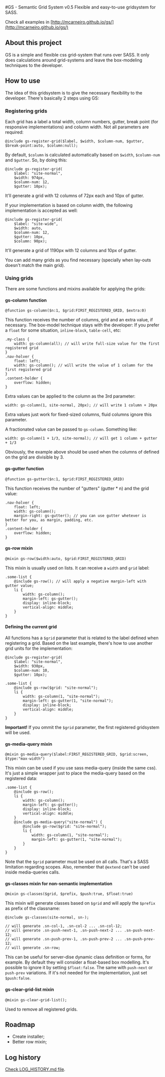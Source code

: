 #GS - Semantic Grid System v0.5
Flexible and easy-to-use gridsystem for SASS.

Check all examples in [http://mcarneiro.github.io/gs/](http://mcarneiro.github.io/gs/)

## About this project
GS is a simple and flexible css grid-system that runs over SASS. It only does calculations around grid-systems and leave the box-modeling techniques to the developer.

## How to use

The idea of this gridsystem is to give the necessary flexibility to the developer. There's basically 2 steps using GS:

### Registering grids

Each grid has a label a total width, column numbers, gutter, break point (for responsive implementations) and column width. Not all parameters are required:

    @include gs-register-grid($label, $width, $column-num, $gutter, $break-point:auto, $column:null);

By default, `$column` is calculated automatically based on `$width`, `$column-num` and `$gutter`. So, by doing this:

    @include gs-register-grid(
        $label: "site-normal",
        $width: 974px,
        $column-num: 12,
        $gutter: 10px);

It'll generate a grid with 12 columns of 72px each and 10px of gutter.

If your implementation is based on column width, the following implementation is accepted as well:

    @include gs-register-grid(
        $label: "site-wide",
        $width: auto,
        $column-num: 12,
        $gutter: 10px,
        $column: 90px);

It'll generate a grid of 1190px with 12 columns and 10px of gutter.

You can add many grids as you find necessary (specially when lay-outs doesn't match the main grid).

### Using grids

There are some functions and mixins available for applying the grids:

#### gs-column function

    @function gs-column($n:1, $grid:FIRST_REGISTERED_GRID, $extra:0)

This function receives the number of columns, grid and an extra value, if necessary. The box-model technique stays with the developer: If you prefer a `float` for some situation, `inline-block`, `table-cell`, etc:

    .my-class {
        width: gs-column(all); // will write full-size value for the first registered grid
    }
    .nav-holver {
        float: left;
        width: gs-column(); // will write the value of 1 column for the first registered grid
    }
    .content-holder {
        overflow: hidden;
    }

Extra values can be applied to the column as the 3rd parameter:

    width: gs-column(1, site-normal, 20px); // will write 1 column + 20px

Extra values just work for fixed-sized columns, fluid columns ignore this parameter.

A fractionated value can be passed to `gs-column`. Something like:

    width: gs-column(1 + 1/3, site-normal); // will get 1 column + gutter + 1/3

Obviously, the example above should be used when the columns of defined on the grid are divisible by 3.

#### gs-gutter function

    @function gs-gutter($n:1, $grid:FIRST_REGISTERED_GRID)

This function receives the number of "gutters" (gutter * n) and the grid value:

    .nav-holver {
        float: left;
        width: gs-column();
        margin-right: gs-gutter(); // you can use gutter whetever is better for you, as margin, padding, etc.
    }
    .content-holder {
        overflow: hidden;
    }

#### gs-row mixin

    @mixin gs-row($width:auto, $grid:FIRST_REGISTERED_GRID)

This mixin is usually used on lists. It can receive a `width` and `grid` label:

    .some-list {
        @include gs-row(); // will apply a negative margin-left with gutter value;
        li {
            width: gs-column();
            margin-left: gs-gutter();
            display: inline-block;
            vertical-align: middle;
        }
    }

#### Defining the current grid

All functions has a `$grid` parameter that is related to the label defined when registering a grid. Based on the last example, there's how to use another grid units for the implementation:

    @include gs-register-grid(
        $label: "site-normal",
        $width: 930px,
        $column-num: 10,
        $gutter: 10px);

    .some-list {
        @include gs-row($grid: "site-normal");
        li {
            width: gs-column(1, "site-normal");
            margin-left: gs-gutter(1, "site-normal");
            display: inline-block;
            vertical-align: middle;
        }
    }

**Important!** If you ommit the `$grid` parameter, the first registered gridsystem will be used.

#### gs-media-query mixin

    @mixin gs-media-query($label:FIRST_REGISTERED_GRID, $grid:screen, $type:"max-width")

This mixin can be used if you use sass media-query (inside the same css). It's just a simple wrapper just to place the media-query based on the registered data:

    .some-list {
        @include gs-row();
        li {
            width: gs-column();
            margin-left: gs-gutter();
            display: inline-block;
            vertical-align: middle;
        }
        @include gs-media-query("site-normal") {
            @include gs-row($grid: "site-normal");
            li {
                width: gs-column(1, "site-normal");
                margin-left: gs-gutter(1, "site-normal");
            }
        }
    }

Note that the `$grid` parameter must be used on all calls. That's a SASS limitation regarding scopes. Also, remember that `@extend` can't be used inside media-queries calls.

#### gs-classes mixin for non-semantic implementation

    @mixin gs-classes($grid, $prefix, $push:true, $float:true)

This mixin will generate classes based on `$grid` and will apply the `$prefix` as prefix of the classname:

    @include gs-classes(site-normal, sn-);
    
    // will generate .sn-col-1, .sn-col-2 ... .sn-col-12;
    // will generate .sn-push-next-1, .sn-push-next-2 ... .sn-push-next-12;
    // will generate .sn-push-prev-1, .sn-push-prev-2 ... .sn-push-prev-12;
    // will generate .sn-row;

This can be useful for server-dise dynamic class definition or forms, for example. By default they will consider a float-based box modelling. It's possible to ignore it by setting `$float:false`. The same with `push-next` or `push-prev` variations. If it's not needed for the implementation, just set `$push:false`.

#### gs-clear-grid-list mixin

    @mixin gs-clear-grid-list();

Used to remove all registered grids.

## Roadmap

* Create installer;
* Better row mixin;

## Log history

[Check LOG_HISTORY.md file](LOG_HISTORY.md).
